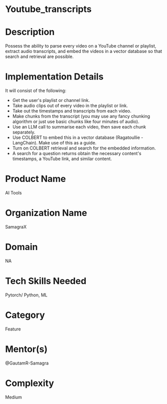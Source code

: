 # Youtube_transcripts

# Description
Possess the ability to parse every video on a YouTube channel or playlist, extract audio transcripts, and embed the videos in a vector database so that search and retrieval are possible.

# Implementation Details
It will consist of the following:

* Get the user's playlist or channel link.
* Take audio clips out of every video in the playlist or link.
* Take out the timestamps and transcripts from each video.
* Make chunks from the transcript (you may use any fancy chunking algorithm or just use basic chunks like four minutes of audio).
* Use an LLM call to summarise each video, then save each chunk separately.
* Use COLBERT to embed this in a vector database (Ragatoullie - LangChain). Make use of this as a guide.
* Turn on COLBERT retrieval and search for the embedded information.
* A search for a question returns obtain the necessary content's timestamps, a YouTube link, and similar content.

# Product Name
AI Tools

# Organization Name
SamagraX

# Domain
NA

# Tech Skills Needed
Pytorch/ Python, ML

# Category
Feature

# Mentor(s)
@GautamR-Samagra

# Complexity
Medium
